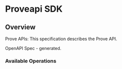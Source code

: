 # Proveapi SDK

## Overview

Prove APIs: This specification describes the Prove API.

OpenAPI Spec - generated.

### Available Operations
